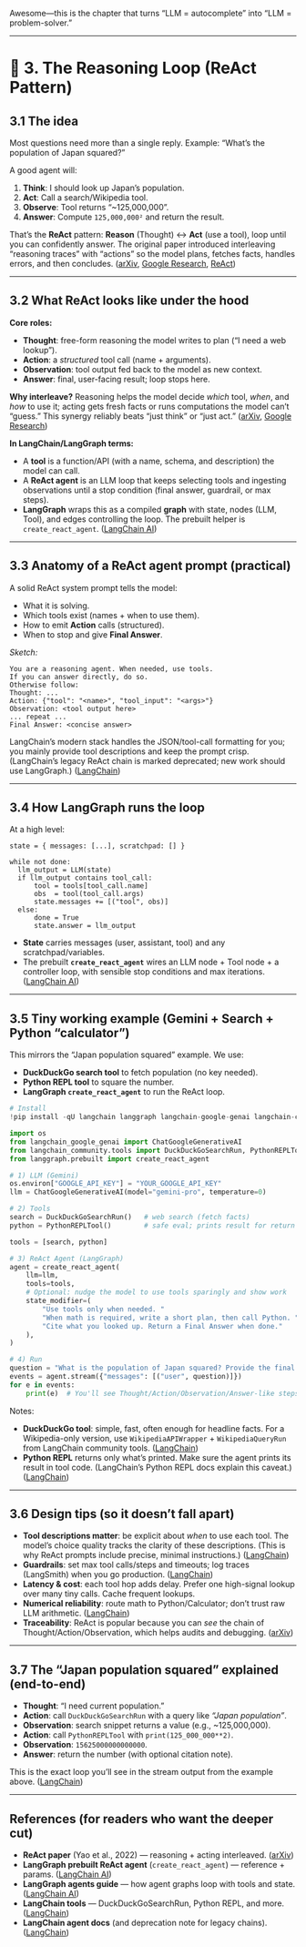 Awesome—this is the chapter that turns “LLM = autocomplete” into “LLM = problem-solver.”

---

# 🔹 3. The Reasoning Loop (ReAct Pattern)

## 3.1 The idea 
Most questions need more than a single reply.
Example: “What’s the population of Japan squared?”

A good agent will:

1. **Think**: I should look up Japan’s population.
2. **Act**: Call a search/Wikipedia tool.
3. **Observe**: Tool returns “\~125,000,000”.
4. **Answer**: Compute `125,000,000²` and return the result.

That’s the **ReAct** pattern: **Reason** (Thought) ↔ **Act** (use a tool), loop until you can confidently answer. The original paper introduced interleaving “reasoning traces” with “actions” so the model plans, fetches facts, handles errors, and then concludes. ([arXiv][1], [Google Research][2], [ReAct][3])

---

## 3.2 What ReAct looks like under the hood

**Core roles:**

* **Thought**: free-form reasoning the model writes to plan (“I need a web lookup”).
* **Action**: a *structured* tool call (name + arguments).
* **Observation**: tool output fed back to the model as new context.
* **Answer**: final, user-facing result; loop stops here.

**Why interleave?**
Reasoning helps the model decide *which* tool, *when*, and *how* to use it; acting gets fresh facts or runs computations the model can’t “guess.” This synergy reliably beats “just think” or “just act.” ([arXiv][1], [Google Research][2])

**In LangChain/LangGraph terms:**

* A **tool** is a function/API (with a name, schema, and description) the model can call.
* A **ReAct agent** is an LLM loop that keeps selecting tools and ingesting observations until a stop condition (final answer, guardrail, or max steps).
* **LangGraph** wraps this as a compiled **graph** with state, nodes (LLM, Tool), and edges controlling the loop. The prebuilt helper is `create_react_agent`. ([LangChain AI][4])

---

## 3.3 Anatomy of a ReAct agent prompt (practical)

A solid ReAct system prompt tells the model:

* What it is solving.
* Which tools exist (names + when to use them).
* How to emit **Action** calls (structured).
* When to stop and give **Final Answer**.

*Sketch:*

```
You are a reasoning agent. When needed, use tools.
If you can answer directly, do so.
Otherwise follow: 
Thought: ...
Action: {"tool": "<name>", "tool_input": "<args>"}
Observation: <tool output here>
... repeat ...
Final Answer: <concise answer>
```

LangChain’s modern stack handles the JSON/tool-call formatting for you; you mainly provide tool descriptions and keep the prompt crisp. (LangChain’s legacy ReAct chain is marked deprecated; new work should use LangGraph.) ([LangChain][5])

---

## 3.4 How LangGraph runs the loop

At a high level:

```
state = { messages: [...], scratchpad: [] }

while not done:
  llm_output = LLM(state)
  if llm_output contains tool_call:
      tool = tools[tool_call.name]
      obs  = tool(tool_call.args)
      state.messages += [("tool", obs)]
  else:
      done = True
      state.answer = llm_output
```

* **State** carries messages (user, assistant, tool) and any scratchpad/variables.
* The prebuilt **`create_react_agent`** wires an LLM node + Tool node + a controller loop, with sensible stop conditions and max iterations. ([LangChain AI][4])

---

## 3.5 Tiny working example (Gemini + Search + Python “calculator”)

This mirrors the “Japan population squared” example. We use:

* **DuckDuckGo search tool** to fetch population (no key needed).
* **Python REPL tool** to square the number.
* **LangGraph `create_react_agent`** to run the ReAct loop.

```python
# Install
!pip install -qU langchain langgraph langchain-google-genai langchain-community

import os
from langchain_google_genai import ChatGoogleGenerativeAI
from langchain_community.tools import DuckDuckGoSearchRun, PythonREPLTool
from langgraph.prebuilt import create_react_agent

# 1) LLM (Gemini)
os.environ["GOOGLE_API_KEY"] = "YOUR_GOOGLE_API_KEY"
llm = ChatGoogleGenerativeAI(model="gemini-pro", temperature=0)

# 2) Tools
search = DuckDuckGoSearchRun()   # web search (fetch facts)
python = PythonREPLTool()        # safe eval; prints result for return

tools = [search, python]

# 3) ReAct Agent (LangGraph)
agent = create_react_agent(
    llm=llm,
    tools=tools,
    # Optional: nudge the model to use tools sparingly and show work
    state_modifier=(
        "Use tools only when needed. "
        "When math is required, write a short plan, then call Python. "
        "Cite what you looked up. Return a Final Answer when done."
    ),
)

# 4) Run
question = "What is the population of Japan squared? Provide the final number only."
events = agent.stream({"messages": [("user", question)]})
for e in events:
    print(e)  # You'll see Thought/Action/Observation/Answer-like steps
```

Notes:

* **DuckDuckGo tool**: simple, fast, often enough for headline facts. For a Wikipedia-only version, use `WikipediaAPIWrapper` + `WikipediaQueryRun` from LangChain community tools. ([LangChain][6])
* **Python REPL** returns only what’s printed. Make sure the agent prints its result in tool code. (LangChain’s Python REPL docs explain this caveat.) ([LangChain][7])

---

## 3.6 Design tips (so it doesn’t fall apart)

* **Tool descriptions matter**: be explicit about *when* to use each tool. The model’s choice quality tracks the clarity of these descriptions. (This is why ReAct prompts include precise, minimal instructions.) ([LangChain][8])
* **Guardrails**: set max tool calls/steps and timeouts; log traces (LangSmith) when you go production. ([LangChain][9])
* **Latency & cost**: each tool hop adds delay. Prefer one high-signal lookup over many tiny calls. Cache frequent lookups.
* **Numerical reliability**: route math to Python/Calculator; don’t trust raw LLM arithmetic. ([LangChain][7])
* **Traceability**: ReAct is popular because you can *see* the chain of Thought/Action/Observation, which helps audits and debugging. ([arXiv][1])

---

## 3.7 The “Japan population squared” explained (end-to-end)

* **Thought**: “I need current population.”
* **Action**: call `DuckDuckGoSearchRun` with a query like *“Japan population”*.
* **Observation**: search snippet returns a value (e.g., \~125,000,000).
* **Action**: call `PythonREPLTool` with `print(125_000_000**2)`.
* **Observation**: `15625000000000000`.
* **Answer**: return the number (with optional citation note).

This is the exact loop you’ll see in the stream output from the example above. ([LangChain][6])

---

## References (for readers who want the deeper cut)

* **ReAct paper** (Yao et al., 2022) — reasoning + acting interleaved. ([arXiv][1])
* **LangGraph prebuilt ReAct agent** (`create_react_agent`) — reference + params. ([LangChain AI][4])
* **LangGraph agents guide** — how agent graphs loop with tools and state. ([LangChain AI][10])
* **LangChain tools** — DuckDuckGoSearchRun, Python REPL, and more. ([LangChain][6])
* **LangChain agent docs** (and deprecation note for legacy chains). ([LangChain][5])

[1]: https://arxiv.org/abs/2210.03629?utm_source=chatgpt.com "ReAct: Synergizing Reasoning and Acting in Language Models - arXiv"
[2]: https://research.google/blog/react-synergizing-reasoning-and-acting-in-language-models/?utm_source=chatgpt.com "ReAct: Synergizing Reasoning and Acting in Language Models"
[3]: https://react-lm.github.io/?utm_source=chatgpt.com "ReAct: Synergizing Reasoning and Acting in Language Models"
[4]: https://langchain-ai.github.io/langgraph/reference/agents/?utm_source=chatgpt.com "Agents - GitHub Pages"
[5]: https://python.langchain.com/api_reference/langchain/agents/langchain.agents.react.base.ReActChain.html?utm_source=chatgpt.com "ReActChain — LangChain documentation"
[6]: https://python.langchain.com/api_reference/community/tools/langchain_community.tools.ddg_search.tool.DuckDuckGoSearchRun.html?utm_source=chatgpt.com "DuckDuckGoSearchRun — 🦜🔗 LangChain documentation"
[7]: https://python.langchain.com/docs/integrations/tools/python/?utm_source=chatgpt.com "Python REPL | 🦜️🔗 LangChain"
[8]: https://python.langchain.com/docs/tutorials/agents/?utm_source=chatgpt.com "Build an Agent - Python LangChain"
[9]: https://www.langchain.com/langgraph?utm_source=chatgpt.com "LangGraph - LangChain"
[10]: https://langchain-ai.github.io/langgraph/agents/agents/?utm_source=chatgpt.com "Start with a prebuilt agent - GitHub Pages"
